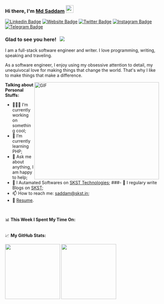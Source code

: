 ### Hi there, I'm <a href="https://newsoftwares.in" target="_blank">Md Saddam</a> <img src="https://media.giphy.com/media/hvRJCLFzcasrR4ia7z/giphy.gif" width="25px">

[![Linkedin Badge](https://img.shields.io/badge/-LinkedIn-0e76a8?style=flat-square&logo=Linkedin&logoColor=white)](https://linkedin.com/in/saddamskst)
[![Website Badge](https://img.shields.io/badge/Website-3b5998?style=flat-square&logo=google-chrome&logoColor=white)](https://newsoftwares.in)
[![Twitter Badge](https://img.shields.io/badge/-Twitter-00acee?style=flat-square&logo=Twitter&logoColor=white)](https://twitter.com/saddamskst)
[![Instagram Badge](https://img.shields.io/badge/-Instagram-e4405f?style=flat-square&logo=Instagram&logoColor=white)](https://instagram.com/saddamskst/)
[![Telegram Badge](https://img.shields.io/badge/-Telegram-0088cc?style=flat-square&logo=Telegram&logoColor=white)](https://t.me/saddamskst)
<!-- [![Medium Badge](https://img.shields.io/badge/medium-%2312100E.svg?&style=for-square&logo=medium&logoColor=white)](https://gapur-kassym.medium.com/) -->


### Glad to see you here! &nbsp; ![](https://visitor-badge.glitch.me/badge?page_id=saddamskst.saddamskst)

I am a full-stack software engineer and writer. I love programming, writing, speaking and traveling.

As a software engineer, I enjoy using my obsessive attention to detail, my unequivocal love for making things that change the world. That's why I like to make things that make a difference.

<img align="right" alt="GIF" src="https://github.com/Gapur/Gapur/blob/master/coding.gif?raw=true" width="408" height="318" />
  

**Talking about Personal Stuffs:**

- 👨🏻‍💻 I’m currently working on something cool;
- 🚀 I’m currently learning PHP;
- 💬 Ask me about anything, I am happy to help;
- 🚀 I Autamated Softwares on [SKST Technologies](https://skst.in);
###- 📝 I regulary write Blogs on [SKST](https://skst.in);
- 📫 How to reach me: saddam@skst.in;
- 📝 [Resume](https://skst.in).

</br>

📊 **This Week I Spent My Time On:**
<!--START_SECTION:waka-->
```text

```
<!--END_SECTION:waka-->


📈 **My GitHub Stats:**

<p>
  <img height="180em" src="https://github-readme-stats.vercel.app/api?username=saddamskst&show_icons=true&hide_border=true&&count_private=true&include_all_commits=true" />
  <img height="180em" src="https://github-readme-stats.vercel.app/api/top-langs/?username=saddamskst&exclude_repo=KNN-Image-Classification&show_icons=true&hide_border=true&layout=compact&langs_count=8"/>
</p>

